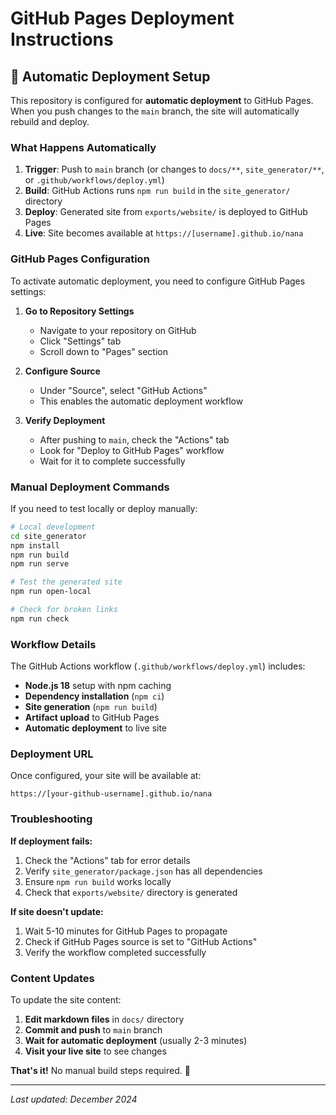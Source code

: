 # GitHub Pages Deployment Instructions

## 🚀 **Automatic Deployment Setup**

This repository is configured for **automatic deployment** to GitHub Pages. When you push changes to the `main` branch, the site will automatically rebuild and deploy.

### **What Happens Automatically**
1. **Trigger**: Push to `main` branch (or changes to `docs/**`, `site_generator/**`, or `.github/workflows/deploy.yml`)
2. **Build**: GitHub Actions runs `npm run build` in the `site_generator/` directory
3. **Deploy**: Generated site from `exports/website/` is deployed to GitHub Pages
4. **Live**: Site becomes available at `https://[username].github.io/nana`

### **GitHub Pages Configuration**

To activate automatic deployment, you need to configure GitHub Pages settings:

1. **Go to Repository Settings**
   - Navigate to your repository on GitHub
   - Click "Settings" tab
   - Scroll down to "Pages" section

2. **Configure Source**
   - Under "Source", select "GitHub Actions"
   - This enables the automatic deployment workflow

3. **Verify Deployment**
   - After pushing to `main`, check the "Actions" tab
   - Look for "Deploy to GitHub Pages" workflow
   - Wait for it to complete successfully

### **Manual Deployment Commands**

If you need to test locally or deploy manually:

```bash
# Local development
cd site_generator
npm install
npm run build
npm run serve

# Test the generated site
npm run open-local

# Check for broken links
npm run check
```

### **Workflow Details**

The GitHub Actions workflow (`.github/workflows/deploy.yml`) includes:

- **Node.js 18** setup with npm caching
- **Dependency installation** (`npm ci`)
- **Site generation** (`npm run build`)
- **Artifact upload** to GitHub Pages
- **Automatic deployment** to live site

### **Deployment URL**

Once configured, your site will be available at:
```
https://[your-github-username].github.io/nana
```

### **Troubleshooting**

**If deployment fails:**
1. Check the "Actions" tab for error details
2. Verify `site_generator/package.json` has all dependencies
3. Ensure `npm run build` works locally
4. Check that `exports/website/` directory is generated

**If site doesn't update:**
1. Wait 5-10 minutes for GitHub Pages to propagate
2. Check if GitHub Pages source is set to "GitHub Actions"
3. Verify the workflow completed successfully

### **Content Updates**

To update the site content:
1. **Edit markdown files** in `docs/` directory
2. **Commit and push** to `main` branch
3. **Wait for automatic deployment** (usually 2-3 minutes)
4. **Visit your live site** to see changes

**That's it!** No manual build steps required. 🎉

---

*Last updated: December 2024*

